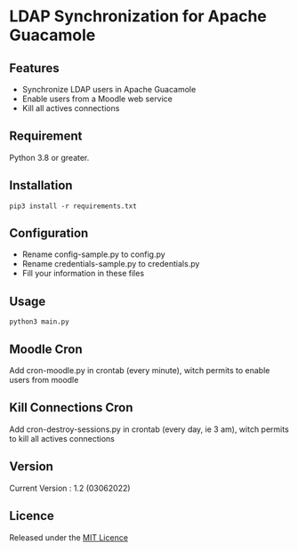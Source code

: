 # LDAP Synchronization for Apache Guacamole #

## Features ##

- Synchronize LDAP users in Apache Guacamole
- Enable users from a Moodle web service
- Kill all actives connections

## Requirement ##

Python 3.8 or greater.

## Installation ##

    pip3 install -r requirements.txt

## Configuration ##

- Rename config-sample.py to config.py
- Rename credentials-sample.py to credentials.py
- Fill your information in these files

## Usage ##

    python3 main.py

## Moodle Cron ##

Add cron-moodle.py in crontab (every minute), witch permits to enable users from moodle

## Kill Connections Cron ##

Add cron-destroy-sessions.py in crontab (every day, ie 3 am), witch permits to kill all actives connections

## Version ##

Current Version : 1.2 (03062022)

## Licence ##

Released under the [MIT Licence](https://opensource.org/licenses/MIT)
